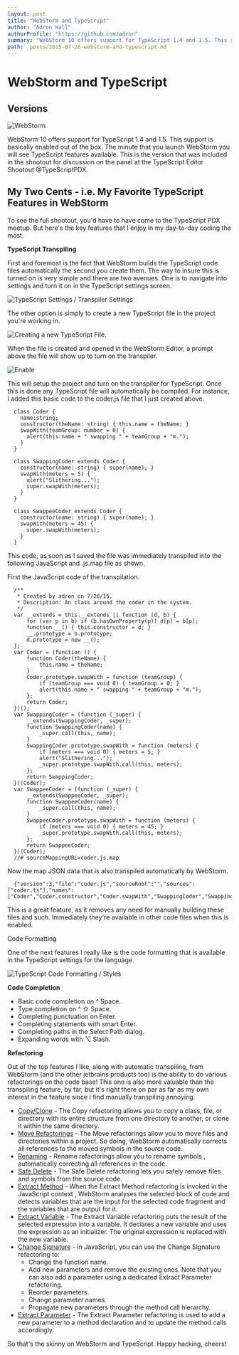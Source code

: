 ```yaml
---
layout: post
title: "WebStorm and TypeScript"
author: "Adron Hall"
authorProfile: "https://github.com/adron"
summary: "WebStorm 10 offers support for TypeScript 1.4 and 1.5. This support is basically enabled out of the box. The minute that you launch WebStorm you will see TypeScript features available. This is the version that was included in the shootout for discussion on the panel at the TypeScript Editor Shootout."
path: _posts/2015-07-26-webstorm-and-typescript.md
---
```


# WebStorm and TypeScript
## Versions
![WebStorm](https://compositecode.files.wordpress.com/2015/07/webstorm.png)

WebStorm 10 offers support for TypeScript 1.4 and 1.5. This support is basically enabled out of the box. The minute that you launch WebStorm you will see TypeScript features available. This is the version that was included in the shootout for discussion on the panel at the TypeScript Editor Shootout @TypeScriptPDX.

## My Two Cents - i.e. My Favorite TypeScript Features in WebStorm
To see the full shootout, you'd have to have come to the TypeScript PDX meetup. But here's the key features that I enjoy in my day-to-day coding the most.

**TypeScript Transpiling**

First and foremost is the fact that WebStorm builds the TypeScript code files automatically the second you create them. The way to insure this is turned on is very simple and there are two avenues. One is to navigate into settings and turn it on in the TypeScript settings screen.

![TypeScript Settings / Transpiler Settings](http://photos.adron.me/Software/Software-Development/Work-Flow-of-JavaScript/i-GwSdhrT/0/O/typescript-feature-02.png)

The other option is simply to create a new TypeScript file in the project you're working in.

![Creating a new TypeScript File.](http://photos.adron.me/Software/Software-Development/Work-Flow-of-JavaScript/i-pLkh2z4/0/O/typescript01.png)

When the file is created and opened in the WebStorm Editor, a prompt above the file will show up to turn on the transpiler.

![Enable](http://photos.adron.me/Software/Software-Development/Work-Flow-of-JavaScript/i-LgZhchD/0/O/typescript02.png)

This will setup the project and turn on the transpiler for TypeScript. Once this is done any TypeScript file will automatically be compiled. For instance, I added this basic code to the coder.js file that I just created above.

      class Coder {
        name:string;
        constructor(theName: string) { this.name = theName; }
        swapWith(teamGroup: number = 0) {
          alert(this.name + " swapping " + teamGroup + "m.");
        }
      }

      class SwappingCoder extends Coder {
        constructor(name: string) { super(name); }
        swapWith(meters = 5) {
          alert("Slithering...");
          super.swapWith(meters);
        }
      }

      class SwappeeCoder extends Coder {
        constructor(name: string) { super(name); }
        swapWith(meters = 45) {
          super.swapWith(meters);
        }
      }

This code, as soon as I saved the file was immediately transpiled into the following JavaScript and .js.map file as shown.

First the JavaScript code of the transpilation.

      /**
       * Created by adron on 7/26/15.
       * Description: An class around the coder in the system.
       */
      var __extends = this.__extends || function (d, b) {
          for (var p in b) if (b.hasOwnProperty(p)) d[p] = b[p];
          function __() { this.constructor = d; }
          __.prototype = b.prototype;
          d.prototype = new __();
      };
      var Coder = (function () {
          function Coder(theName) {
              this.name = theName;
          }
          Coder.prototype.swapWith = function (teamGroup) {
              if (teamGroup === void 0) { teamGroup = 0; }
              alert(this.name + " swapping " + teamGroup + "m.");
          };
          return Coder;
      })();
      var SwappingCoder = (function (_super) {
          __extends(SwappingCoder, _super);
          function SwappingCoder(name) {
              _super.call(this, name);
          }
          SwappingCoder.prototype.swapWith = function (meters) {
              if (meters === void 0) { meters = 5; }
              alert("Slithering...");
              _super.prototype.swapWith.call(this, meters);
          };
          return SwappingCoder;
      })(Coder);
      var SwappeeCoder = (function (_super) {
          __extends(SwappeeCoder, _super);
          function SwappeeCoder(name) {
              _super.call(this, name);
          }
          SwappeeCoder.prototype.swapWith = function (meters) {
              if (meters === void 0) { meters = 45; }
              _super.prototype.swapWith.call(this, meters);
          };
          return SwappeeCoder;
      })(Coder);
      //# sourceMappingURL=coder.js.map

Now the map JSON data that is also transpiled automatically by WebStorm.

      {"version":3,"file":"coder.js","sourceRoot":"","sources":["coder.ts"],"names":["Coder","Coder.constructor","Coder.swapWith","SwappingCoder","SwappingCoder.constructor","SwappingCoder.swapWith","SwappeeCoder","SwappeeCoder.constructor","SwappeeCoder.swapWith"],"mappings":"AAAA;;;GAGG;;;;;;;AAEH,IAAM,KAAK;IAETA,SAFIA,KAAKA,CAEGA,OAAeA;QAAIC,IAAIA,CAACA,IAAIA,GAAGA,OAAOA,CAACA;IAACA,CAACA;IACrDD,wBAAQA,GAARA,UAASA,SAAqBA;QAArBE,yBAAqBA,GAArBA,aAAqBA;QAC5BA,KAAKA,CAACA,IAAIA,CAACA,IAAIA,GAAGA,YAAYA,GAAGA,SAASA,GAAGA,IAAIA,CAACA,CAACA;IACrDA,CAACA;IACHF,YAACA;AAADA,CAACA,AAND,IAMC;AAED,IAAM,aAAa;IAASG,UAAtBA,aAAaA,UAAcA;IAC/BA,SADIA,aAAaA,CACLA,IAAYA;QAAIC,kBAAMA,IAAIA,CAACA,CAACA;IAACA,CAACA;IAC1CD,gCAAQA,GAARA,UAASA,MAAUA;QAAVE,sBAAUA,GAAVA,UAAUA;QACjBA,KAAKA,CAACA,eAAeA,CAACA,CAACA;QACvBA,gBAAKA,CAACA,QAAQA,YAACA,MAAMA,CAACA,CAACA;IACzBA,CAACA;IACHF,oBAACA;AAADA,CAACA,AAND,EAA4B,KAAK,EAMhC;AAED,IAAM,YAAY;IAASG,UAArBA,YAAYA,UAAcA;IAC9BA,SADIA,YAAYA,CACJA,IAAYA;QAAIC,kBAAMA,IAAIA,CAACA,CAACA;IAACA,CAACA;IAC1CD,+BAAQA,GAARA,UAASA,MAAWA;QAAXE,sBAAWA,GAAXA,WAAWA;QAClBA,gBAAKA,CAACA,QAAQA,YAACA,MAAMA,CAACA,CAACA;IACzBA,CAACA;IACHF,mBAACA;AAADA,CAACA,AALD,EAA2B,KAAK,EAK/B"}

This is a great feature, as it removes any need for manually building these files and such. Immediately they're available in other code files when this is enabled.

Code Formatting

One of the next features I really like is the code formatting that is available in the TypeScript settings for the language.

![TypeScript Code Formatting / Styles](http://photos.adron.me/Software/Software-Development/Work-Flow-of-JavaScript/i-RGvSTcz/0/O/typescript-feature-01.png)

**Code Completion**

* Basic code completion on ^ Space.
* Type completion on ^ ⇧ Space.
* Completing punctuation on Enter.
* Completing statements with smart Enter.
* Completing paths in the Select Path dialog.
* Expanding words with ⌥ Slash.

**Refactoring**

Out of the top features I like, along with automatic transpiling, from WebStorm (and the other jetbrains products too) is the ability to do various refactorings on the code base! This one is also more valuable than the transpiling feature, by far, but it's right there on par as far as my own interest in the feature since I find manually transpiling annoying.

* [Copy/Clone](https://www.jetbrains.com/webstorm/help/copy-clone.html) - The Copy refactoring allows you to copy a class, file, or directory with its entire structure from one directory to another, or clone it within the same directory.
* [Move Refactorings](https://www.jetbrains.com/webstorm/help/move-refactorings.html) - The Move refactorings allow you to move files and directories within a project. So doing, WebStorm automatically corrects all references to the moved symbols in the source code.
* [Renaming](https://www.jetbrains.com/webstorm/help/rename-refactorings.html) - Rename refactorings allow you to rename symbols , automatically correcting all references in the code.
* [Safe Delete](https://www.jetbrains.com/webstorm/help/safe-delete.html) - The Safe Delete refactoring lets you safely remove files and symbols from the source code.
* [Extract Method](https://www.jetbrains.com/webstorm/help/extract-method.html) - When the Extract Method refactoring is invoked in the JavaScript context , WebStorm analyses the selected block of code and detects variables that are the input for the selected code fragment and the variables that are output for it.
* [Extract Variable](https://www.jetbrains.com/webstorm/help/extract-variable.html) - The Extract Variable refactoring puts the result of the selected expression into a variable. It declares a new variable and uses the expression as an initializer. The original expression is replaced with the new variable.
* [Change Signature](https://www.jetbrains.com/webstorm/help/change-signature-in-javascript.html) - In JavaScript, you can use the Change Signature refactoring to:
	* Change the function name.
	* Add new parameters and remove the existing ones. Note that you can also add a parameter using a dedicated Extract Parameter refactoring.
	* Reorder parameters.
	* Change parameter names.
	* Propagate new parameters through the method call hierarchy.
* [Extract Parameter](https://www.jetbrains.com/webstorm/help/extract-parameter-in-javascript.html) - The Extract Parameter refactoring is used to add a new parameter to a method declaration and to update the method calls accordingly.

So that's the skinny on WebStorm and TypeScript. Happy hacking, cheers!
